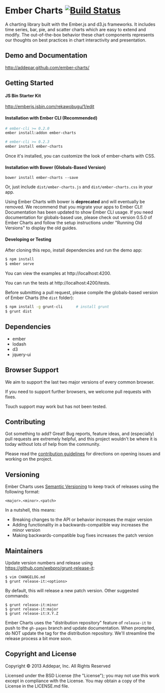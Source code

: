# Ember Charts [![Build Status](https://secure.travis-ci.org/Addepar/ember-charts.svg?branch=master)](http://travis-ci.org/Addepar/ember-charts)

A charting library built with the Ember.js and d3.js frameworks. It includes
time series, bar, pie, and scatter charts which are easy to extend and modify.
The out-of-the-box behavior these chart components represents our thoughts on
best practices in chart interactivity and presentation.


## Demo and Documentation
http://addepar.github.com/ember-charts/


## Getting Started

#### JS Bin Starter Kit

http://emberjs.jsbin.com/rekawobugu/1/edit

#### Installation with Ember CLI (Recommended)

```bash
# ember-cli >= 0.2.0
ember install:addon ember-charts

# ember-cli >= 0.2.3
ember install ember-charts
```

Once it's installed, you can customize the look of ember-charts with CSS.

#### Installation with Bower (Globals-Based Version)

`bower install ember-charts --save`

Or, just include `dist/ember-charts.js` and `dist/ember-charts.css` in your app.

Using Ember Charts with bower is **deprecated** and will eventually be removed.
We recommend that you migrate your apps to Ember CLI! Documentation has been
updated to show Ember CLI usage. If you need documentation for globals-based
use, please check out version 0.5.0 of Ember Charts and follow the setup
instructions under "Running Old Versions" to display the old guides.

#### Developing or Testing

After cloning this repo, install dependencies and run the demo app:

```bash
$ npm install
$ ember serve
```

You can view the examples at http://localhost:4200.

You can run the tests at http://localhost:4200/tests.

Before submitting a pull request, please compile the globals-based version of
Ember Charts (the `dist` folder):

```bash
$ npm install -g grunt-cli      # install grunt
$ grunt dist
```

## Dependencies
* ember
* lodash
* d3
* jquery-ui


## Browser Support

We aim to support the last two major versions of every common browser.

If you need to support further browsers, we welcome pull requests with fixes.

Touch support may work but has not been tested.


## Contributing

Got something to add? Great! Bug reports, feature ideas, and (especially) pull
requests are extremely helpful, and this project wouldn't be where it is today
without lots of help from the community.

Please read the [contribution guidelines](CONTRIBUTING.md) for directions on
opening issues and working on the project.


## Versioning

Ember Charts uses [Semantic Versioning](http://semver.org) to keep track of
releases using the following format:

`<major>.<minor>.<patch>`

In a nutshell, this means:
* Breaking changes to the API or behavior increases the major version
* Adding functionality in a backwards-compatible way increases the minor version
* Making backwards-compatible bug fixes increases the patch version


## Maintainers
Update version numbers and release using https://github.com/webpro/grunt-release-it:

```
$ vim CHANGELOG.md
$ grunt release-it:<options>
```

By default, this will release a new patch version. Other suggested commands:

```
$ grunt release-it:minor
$ grunt release-it:major
$ grunt release-it:X.Y.Z
```

Ember Charts uses the "distribution repository" feature of `release-it` to push to
the `gh-pages` branch and update documentation. When prompted, do NOT update the
tag for the distribution repository. We'll streamline the release process a bit
more soon.


## Copyright and License
Copyright © 2013 Addepar, Inc. All Rights Reserved

Licensed under the BSD License (the "License"); you may not use this work
except in compliance with the License. You may obtain a copy of the License in
the LICENSE.md file.
